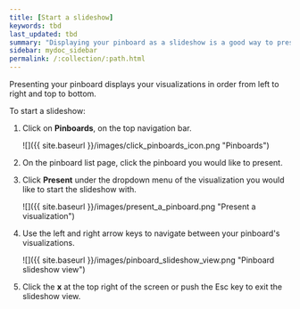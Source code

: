 ```yaml
---
title: [Start a slideshow]
keywords: tbd
last_updated: tbd
summary: "Displaying your pinboard as a slideshow is a good way to present its contents to others."
sidebar: mydoc_sidebar
permalink: /:collection/:path.html
---
```

Presenting your pinboard displays your visualizations in order from left to right and top to bottom.

To start a slideshow:

1. Click on **Pinboards**, on the top navigation bar.

     ![]({{ site.baseurl }}/images/click_pinboards_icon.png "Pinboards")

2. On the pinboard list page, click the pinboard you would like to present.
3. Click **Present** under the dropdown menu of the visualization you would like to start the slideshow with.

     ![]({{ site.baseurl }}/images/present_a_pinboard.png "Present a visualization")

4. Use the left and right arrow keys to navigate between your pinboard's visualizations.

     ![]({{ site.baseurl }}/images/pinboard_slideshow_view.png "Pinboard slideshow view")

5. Click the **x** at the top right of the screen or push the Esc key to exit the slideshow view.
